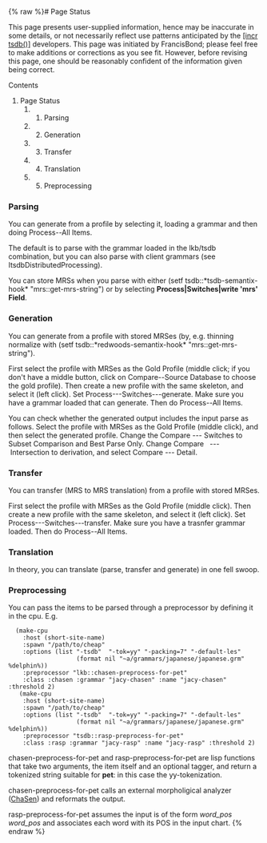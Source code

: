{% raw %}# Page Status

This page presents user-supplied information, hence may be inaccurate in
some details, or not necessarily reflect use patterns anticipated by the
[\[incr tsdb()\]](http://www.delph-in.net/itsdb) developers. This page
was initiated by FrancisBond; please feel free to make
additions or corrections as you see fit. However, before revising this
page, one should be reasonably confident of the information given being
correct.

Contents

1. Page Status
   1. 1. Parsing
   1. 2. Generation
   1. 3. Transfer
   1. 4. Translation
   1. 5. Preprocessing

### Parsing

You can generate from a profile by selecting it, loading
a grammar and then doing Process--All Items.

The default is to parse with the grammar loaded in the lkb/tsdb
combination, but you can also parse with client grammars (see
ItsdbDistributedProcessing).

You can store MRSs when you parse with either
(setf tsdb::\*tsdb-semantix-hook\* "mrs::get-mrs-string") or by
selecting **Process\|Switches\|write 'mrs' Field**.

### Generation

You can generate from a profile with stored MRSes (by, e.g. thinning
normalize with
(setf tsdb::\*redwoods-semantix-hook\* "mrs::get-mrs-string").

First select the profile with MRSes as the Gold Profile (middle click;
if you don't have a middle button, click on Compare--Source Database to
choose the gold profile). Then create a new profile with the same
skeleton, and select it (left click). Set Process---Switches---generate.
Make sure you have a grammar loaded that can generate. Then do
Process--All Items.

You can check whether the generated output includes the input parse as
follows. Select the profile with MRSes as the Gold Profile (middle
click), and then select the generated profile. Change the
Compare --- Switches to Subset Comparison and Best Parse Only. Change
Compare   --- Intersection to derivation, and select Compare --- Detail.

### Transfer

You can transfer (MRS to MRS translation) from a profile with stored
MRSes.

First select the profile with MRSes as the Gold Profile (middle click).
Then create a new profile with the same skeleton, and select it (left
click). Set Process---Switches---transfer. Make sure you have a trasnfer
grammar loaded. Then do Process--All Items.

### Translation

In theory, you can translate (parse, transfer and generate) in one fell
swoop.

### Preprocessing

You can pass the items to be parsed through a preprocessor by defining
it in the cpu. E.g.

      (make-cpu
        :host (short-site-name)
        :spawn "/path/to/cheap"
        :options (list "-tsdb"  "-tok=yy" "-packing=7" "-default-les"
                       (format nil "~a/grammars/japanese/japanese.grm" %delphin%))
        :preprocessor "lkb::chasen-preprocess-for-pet"
        :class :chasen :grammar "jacy-chasen" :name "jacy-chasen" :threshold 2)
       (make-cpu
        :host (short-site-name)
        :spawn "/path/to/cheap"
        :options (list "-tsdb"  "-tok=yy" "-packing=7" "-default-les"
                       (format nil "~a/grammars/japanese/japanese.grm" %delphin%))
        :preprocessor "tsdb::rasp-preprocess-for-pet"
        :class :rasp :grammar "jacy-rasp" :name "jacy-rasp" :threshold 2)

chasen-preprocess-for-pet and rasp-preprocess-for-pet are lisp functions
that take two arguments, the item itself and an optional tagger, and
return a tokenized string suitable for **pet**: in this case the
yy-tokenization.

chasen-preprocess-for-pet calls an external morpholigical analyzer
([ChaSen](/ChaSen)) and reformats the output.

rasp-preprocess-for-pet assumes the input is of the form *word\_pos
word\_pos* and associates each word with its POS in the input chart.
<update date omitted for speed>{% endraw %}
